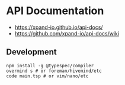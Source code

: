 # API Documentation

* https://xpand-io.github.io/api-docs/
* https://github.com/xpand-io/api-docs/wiki

## Development

```shell
npm install -g @typespec/compiler
overmind s # or foreman/hivemind/etc
code main.tsp # or vim/nano/etc
```
